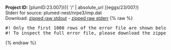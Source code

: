 **Project ID:** [plumID:23.007]({{ '/' | absolute_url }}eggs/23/007/)  
Stderr for source:  plumed-nest/nrpe3/imp.dat   
Download: [zipped raw stdout](imp.dat.plumed_master.stdout.txt.zip) - [zipped raw stderr](imp.dat.plumed_master.stderr.txt.zip) 
{% raw %}
<pre>
#! Only the first 1000 rows of the error file are shown below
#! To inspect the full error file, please download the zipped raw stderr file above
</pre>
{% endraw %}

